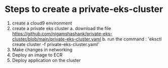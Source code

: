 # Steps to create a private-eks-cluster

1. create a cloud9 environment
2. create a private eks cluster
  a. download the file https://github.com/nigamshashank/private-eks-cluster/blob/main/private-eks-cluster.yaml
  b. run the command : 'eksctl create cluster -f private-eks-cluster.yaml'
4. Make changes in networking
5. Deploy an image to ECR 
6. Deploy application on the cluster
